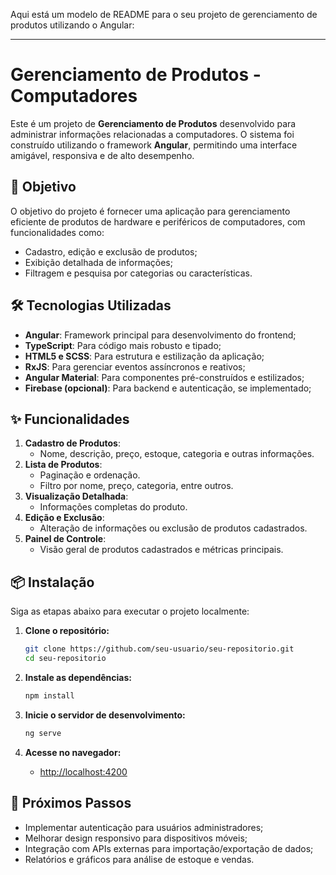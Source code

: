 Aqui está um modelo de README para o seu projeto de gerenciamento de produtos utilizando o Angular:  

---

# Gerenciamento de Produtos - Computadores  

Este é um projeto de **Gerenciamento de Produtos** desenvolvido para administrar informações relacionadas a computadores. O sistema foi construído utilizando o framework **Angular**, permitindo uma interface amigável, responsiva e de alto desempenho.  

## 🎯 Objetivo  

O objetivo do projeto é fornecer uma aplicação para gerenciamento eficiente de produtos de hardware e periféricos de computadores, com funcionalidades como:  
- Cadastro, edição e exclusão de produtos;  
- Exibição detalhada de informações;  
- Filtragem e pesquisa por categorias ou características.  

## 🛠️ Tecnologias Utilizadas  

- **Angular**: Framework principal para desenvolvimento do frontend;  
- **TypeScript**: Para código mais robusto e tipado;  
- **HTML5 e SCSS**: Para estrutura e estilização da aplicação;  
- **RxJS**: Para gerenciar eventos assíncronos e reativos;  
- **Angular Material**: Para componentes pré-construídos e estilizados;  
- **Firebase (opcional)**: Para backend e autenticação, se implementado;  

## ✨ Funcionalidades  

1. **Cadastro de Produtos**:  
   - Nome, descrição, preço, estoque, categoria e outras informações.  
2. **Lista de Produtos**:  
   - Paginação e ordenação.  
   - Filtro por nome, preço, categoria, entre outros.  
3. **Visualização Detalhada**:  
   - Informações completas do produto.  
4. **Edição e Exclusão**:  
   - Alteração de informações ou exclusão de produtos cadastrados.  
5. **Painel de Controle**:  
   - Visão geral de produtos cadastrados e métricas principais.  

## 📦 Instalação  

Siga as etapas abaixo para executar o projeto localmente:  

1. **Clone o repositório:**  
   ```bash  
   git clone https://github.com/seu-usuario/seu-repositorio.git  
   cd seu-repositorio  
   ```  

2. **Instale as dependências:**  
   ```bash  
   npm install  
   ```  

3. **Inicie o servidor de desenvolvimento:**  
   ```bash  
   ng serve  
   ```  

4. **Acesse no navegador:**  
   - [http://localhost:4200](http://localhost:4200)  

## 🚀 Próximos Passos  

- Implementar autenticação para usuários administradores;  
- Melhorar design responsivo para dispositivos móveis;  
- Integração com APIs externas para importação/exportação de dados;  
- Relatórios e gráficos para análise de estoque e vendas.  


